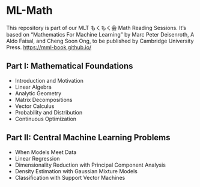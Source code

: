 # ML-Math

This repository is part of our MLT もくもく会 Math Reading Sessions. It’s based on “Mathematics For Machine Learning” by Marc Peter Deisenroth, A Aldo Faisal, and Cheng Soon Ong, to be published by Cambridge University Press. https://mml-book.github.io/

## Part I: Mathematical Foundations

- Introduction and Motivation
- Linear Algebra
- Analytic Geometry
- Matrix Decompositions
- Vector Calculus
- Probability and Distribution
- Continuous Optimization

## Part II: Central Machine Learning Problems

- When Models Meet Data
- Linear Regression
- Dimensionality Reduction with Principal Component Analysis
- Density Estimation with Gaussian Mixture Models
- Classification with Support Vector Machines


